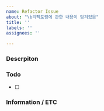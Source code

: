 ```yaml
---
name: Refactor Issue
about: "\b리펙토링에 관한 내용이 담겨있음"
title: ''
labels: ''
assignees: ''

---
```


### Descrpiton

### Todo
- [ ] 

### Information / ETC
